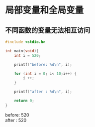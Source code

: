 # 局部变量和全局变量

## 不同函数的变量无法相互访问

```c
#include <stdio.h>

int main(void){
    int i = 520;

    printf("before: %d\n", i);

    for (int i = 0; i< 10;i++) {
        i ++;
    }

    printf("after : %d\n", i);

    return 0;
}
```

before: 520  
after : 520
‍

‍
